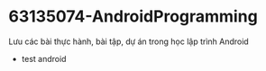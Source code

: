# 63135074-AndroidProgramming
Lưu các bài thực hành, bài tập, dự án trong học lập trình Android
- test android